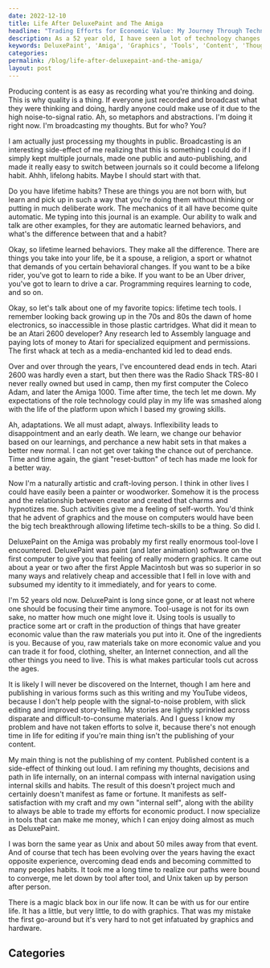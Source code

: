 ```yaml
---
date: 2022-12-10
title: Life After DeluxePaint and The Amiga
headline: "Trading Efforts for Economic Value: My Journey Through Technology Evolution"
description: As a 52 year old, I have seen a lot of technology changes over the years. My first love was DeluxePaint on the Amiga, a paint and animation software that gave me a real sense of modern graphics. I have adapted to using tools to make money, and now understand that my path is intertwined with the evolution of technology. This has allowed me to trade my efforts for economic value, and I am excited to share my journey and the magic black box that has changed my life.
keywords: DeluxePaint', 'Amiga', 'Graphics', 'Tools', 'Content', 'Thoughts', 'Decisions', 'Specialize', 'Evolution', 'Technology', 'Magic', 'Black Box', 'Economic Value
categories: 
permalink: /blog/life-after-deluxepaint-and-the-amiga/
layout: post
---
```



Producing content is as easy as recording what you're thinking and doing. This
is why quality is a thing. If everyone just recorded and broadcast what they
were thinking and doing, hardly anyone could make use of it due to the high
noise-to-signal ratio. Ah, so metaphors and abstractions. I'm doing it right
now. I'm broadcasting my thoughts. But for who? You?

I am actually just processing my thoughts in public. Broadcasting is an
interesting side-effect of me realizing that this is something I could do if I
simply kept multiple journals, made one public and auto-publishing, and made it
really easy to switch between journals so it could become a lifelong habit.
Ahhh, lifelong habits. Maybe I should start with that.

Do you have lifetime habits? These are things you are not born with, but learn
and pick up in such a way that you're doing them without thinking or putting in
much deliberate work. The mechanics of it all have become quite automatic. Me
typing into this journal is an example. Our ability to walk and talk are other
examples, for they are automatic learned behaviors, and what's the difference
between that and a habit?

Okay, so lifetime learned behaviors. They make all the difference. There are
things you take into your life, be it a spouse, a religion, a sport or whatnot
that demands of you certain behavioral changes. If you want to be a bike rider,
you've got to learn to ride a bike. If you want to be an Uber driver, you've
got to learn to drive a car. Programming requires learning to code, and so on.

Okay, so let's talk about one of my favorite topics: lifetime tech tools. I
remember looking back growing up in the 70s and 80s the dawn of home
electronics, so inaccessible in those plastic cartridges. What did it mean to
be an Atari 2600 developer? Any research led to Assembly language and paying
lots of money to Atari for specialized equipment and permissions. The first
whack at tech as a media-enchanted kid led to dead ends.

Over and over through the years, I've encountered dead ends in tech. Atari 2600
was hardly even a start, but then there was the Radio Shack TRS-80 I never
really owned but used in camp, then my first computer the Coleco Adam, and
later the Amiga 1000. Time after time, the tech let me down. My expectations of
the role technology could play in my life was smashed along with the life of
the platform upon which I based my growing skills.

Ah, adaptations. We all must adapt, always. Inflexibility leads to
disappointment and an early death. We learn, we change our behavior based on
our learnings, and perchance a new habit sets in that makes a better new
normal. I can not get over taking the chance out of perchance. Time and time
again, the giant "reset-button" of tech has made me look for a better way.

Now I'm a naturally artistic and craft-loving person. I think in other lives I
could have easily been a painter or woodworker. Somehow it is the process and
the relationship between creator and created that charms and hypnotizes me.
Such activities give me a feeling of self-worth. You'd think that he advent of
graphics and the mouse on computers would have been the big tech breakthrough
allowing lifetime tech-skills to be a thing. So did I.

DeluxePaint on the Amiga was probably my first really enormous tool-love I
encountered. DeluxePaint was paint (and later animation) software on the first
computer to give you that feeling of really modern graphics. It came out about
a year or two after the first Apple Macintosh but was so superior in so many
ways and relatively cheap and accessible that I fell in love with and subsumed
my identity to it immediately, and for years to come.

I'm 52 years old now. DeluxePaint is long since gone, or at least not where one
should be focusing their time anymore. Tool-usage is not for its own sake, no
matter how much one might love it. Using tools is usually to practice some art
or craft in the production of things that have greater economic value than the
raw materials you put into it. One of the ingredients is you. Because of you,
raw materials take on more economic value and you can trade it for food,
clothing, shelter, an Internet connection, and all the other things you need to
live. This is what makes particular tools cut across the ages.

It is likely I will never be discovered on the Internet, though I am here and
publishing in various forms such as this writing and my YouTube videos, because
I don't help people with the signal-to-noise problem, with slick editing and
improved story-telling. My stories are lightly sprinkled across disparate and
difficult-to-consume materials. And I guess I know my problem and have not
taken efforts to solve it, because there's not enough time in life for editing
if you're main thing isn't the publishing of your content.

My main thing is not the publishing of my content. Published content is a
side-effect of thinking out loud. I am refining my thoughts, decisions and path
in life internally, on an internal compass with internal navigation using
internal skills and habits. The result of this doesn't project much and
certainly doesn't manifest as fame or fortune. It manifests as
self-satisfaction with my craft and my own "internal self", along with the
ability to always be able to trade my efforts for economic product. I now
specialize in tools that can make me money, which I can enjoy doing almost as
much as DeluxePaint.

I was born the same year as Unix and about 50 miles away from that event. And
of course that tech has been evolving over the years having the exact opposite
experience, overcoming dead ends and becoming committed to many peoples habits.
It took me a long time to realize our paths were bound to converge, me let down
by tool after tool, and Unix taken up by person after person.

There is a magic black box in our life now. It can be with us for our entire
life. It has a little, but very little, to do with graphics. That was my
mistake the first go-around but it's very hard to not get infatuated by
graphics and hardware.



## Categories

<ul></ul>